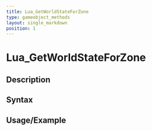 ```yaml
---
title: Lua_GetWorldStateForZone
type: gameobject_methods
layout: single_markdown
position: 1
---
```


# Lua_GetWorldStateForZone

## Description

## Syntax

## Usage/Example


